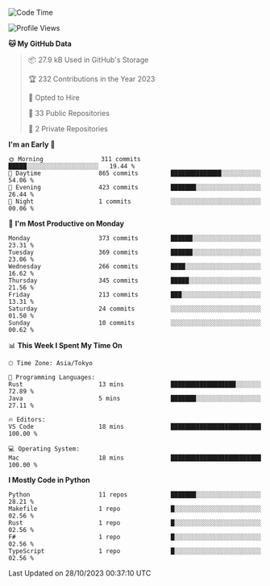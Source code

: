 <!--START_SECTION:waka-->
![Code Time](http://img.shields.io/badge/Code%20Time-720%20hrs%2046%20mins-blue)

![Profile Views](http://img.shields.io/badge/Profile%20Views-0-blue)

**🐱 My GitHub Data** 

> 📦 27.9 kB Used in GitHub's Storage 
 > 
> 🏆 232 Contributions in the Year 2023
 > 
> 💼 Opted to Hire
 > 
> 📜 33 Public Repositories 
 > 
> 🔑 2 Private Repositories 
 > 
**I'm an Early 🐤** 

```text
🌞 Morning                311 commits         █████░░░░░░░░░░░░░░░░░░░░   19.44 % 
🌆 Daytime                865 commits         ██████████████░░░░░░░░░░░   54.06 % 
🌃 Evening                423 commits         ███████░░░░░░░░░░░░░░░░░░   26.44 % 
🌙 Night                  1 commits           ░░░░░░░░░░░░░░░░░░░░░░░░░   00.06 % 
```
📅 **I'm Most Productive on Monday** 

```text
Monday                   373 commits         ██████░░░░░░░░░░░░░░░░░░░   23.31 % 
Tuesday                  369 commits         ██████░░░░░░░░░░░░░░░░░░░   23.06 % 
Wednesday                266 commits         ████░░░░░░░░░░░░░░░░░░░░░   16.62 % 
Thursday                 345 commits         █████░░░░░░░░░░░░░░░░░░░░   21.56 % 
Friday                   213 commits         ███░░░░░░░░░░░░░░░░░░░░░░   13.31 % 
Saturday                 24 commits          ░░░░░░░░░░░░░░░░░░░░░░░░░   01.50 % 
Sunday                   10 commits          ░░░░░░░░░░░░░░░░░░░░░░░░░   00.62 % 
```


📊 **This Week I Spent My Time On** 

```text
🕑︎ Time Zone: Asia/Tokyo

💬 Programming Languages: 
Rust                     13 mins             ██████████████████░░░░░░░   72.89 % 
Java                     5 mins              ███████░░░░░░░░░░░░░░░░░░   27.11 % 

🔥 Editors: 
VS Code                  18 mins             █████████████████████████   100.00 % 

💻 Operating System: 
Mac                      18 mins             █████████████████████████   100.00 % 
```

**I Mostly Code in Python** 

```text
Python                   11 repos            ███████░░░░░░░░░░░░░░░░░░   28.21 % 
Makefile                 1 repo              █░░░░░░░░░░░░░░░░░░░░░░░░   02.56 % 
Rust                     1 repo              █░░░░░░░░░░░░░░░░░░░░░░░░   02.56 % 
F#                       1 repo              █░░░░░░░░░░░░░░░░░░░░░░░░   02.56 % 
TypeScript               1 repo              █░░░░░░░░░░░░░░░░░░░░░░░░   02.56 % 
```




 Last Updated on 28/10/2023 00:37:10 UTC
<!--END_SECTION:waka-->
